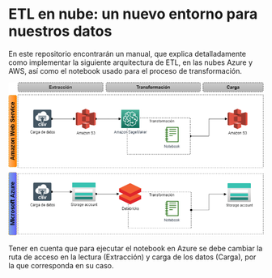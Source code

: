 # ETL en nube: un nuevo entorno para nuestros datos

En este repositorio encontrarán un manual, que explica detalladamente como implementar la siguiente arquitectura de ETL, en las nubes Azure y AWS,
así como el notebook usado para el proceso de transformación.

![Header](https://github.com/lauralpezb/ETL_en_nube/blob/main/diagrama_nube_etl_wids.drawio.png "Header")


Tener en cuenta que para ejecutar el notebook en  Azure se debe cambiar la ruta de acceso en la lectura (Extracción) y carga de los datos (Carga), por
la que corresponda en su caso. 
